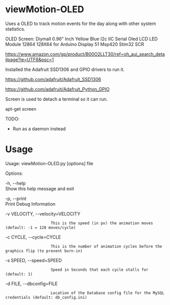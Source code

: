 # viewMotion-OLED
Uses a OLED to track motion events for the day along with other system statistics.


OLED Screen: Diymall 0.96" Inch Yellow Blue I2c IIC Serial Oled LCD LED Module 12864 128X64 for Arduino Display 51 Msp420 Stim32 SCR

https://www.amazon.com/gp/product/B00O2LLT30/ref=oh_aui_search_detailpage?ie=UTF8&psc=1

Installed the Adafruit SSD1306 and GPIO drivers to run it.


https://github.com/adafruit/Adafruit_SSD1306

https://github.com/adafruit/Adafruit_Python_GPIO

Screen is used to detach a terminal so it can run.

apt-get screen



TODO:

* Run as a daemon instead


# Usage

Usage: viewMotion-OLED.py [options] file

Options:

  -h, --help            
                        Show this help message and exit

  -p, --print           
                        Print Debug Information

  -v VELOCITY, --velocity=VELOCITY

                        This is the speed (in px) the animation moves (default: -1 = 128 moves/cycle)

  -c CYCLE, --cycle=CYCLE

                        This is the number of animation cycles before the graphics flip (to prevent burn-in)

  -s SPEED, --speed=SPEED

                        Speed in Seconds that each cycle stalls for (default: 1)

  -d FILE, --dbconfig=FILE
                        
                        Location of the Database config file for the MySQL credentials (default: db_config.ini)

